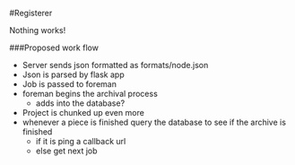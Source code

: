 #Registerer

Nothing works!

###Proposed work flow

* Server sends json formatted as formats/node.json
* Json is parsed by flask app
* Job is passed to foreman
* foreman begins the archival process
    - adds into the database?
* Project is chunked up even more
* whenever a piece is finished query the database to see if the archive is finished
    - if it is ping a callback url
    - else get next job
